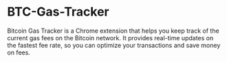 # BTC-Gas-Tracker
Bitcoin Gas Tracker is a Chrome extension that helps you keep track of the current gas fees on the Bitcoin network. It provides real-time updates on the fastest fee rate, so you can optimize your transactions and save money on fees.
